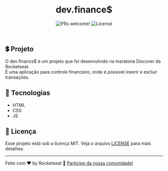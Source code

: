 <h1 align="center">dev.finance$</h1>

<p align="center">
 <img src="https://img.shields.io/static/v1?label=PRs&message=welcome&color=49AA26&labelColor=000000" alt="PRs welcome!" />

  <img alt="License" src="https://img.shields.io/static/v1?label=license&message=MIT&color=49AA26&labelColor=000000">
</p>

<br>

## 💲 Projeto

O dev.finance$ é um projeto que foi desenvolvido na maratona Discover da Rocketseat.<br>
É uma aplicação para controle financeiro, onde é possível inserir e excluir transações.

## 🚀 Tecnologias

- HTML
- CSS
- JS


## :memo: Licença

Esse projeto está sob a licença MIT. Veja o arquivo [LICENSE](LICENSE.md) para mais detalhes.

---

Feito com ♥ by Rocketseat :wave: [Participe da nossa comunidade!](https://discordapp.com/invite/gCRAFhc)
